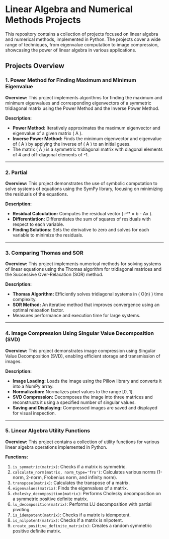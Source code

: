 # Linear Algebra and Numerical Methods Projects

This repository contains a collection of projects focused on linear algebra and numerical methods, implemented in Python. The projects cover a wide range of techniques, from eigenvalue computation to image compression, showcasing the power of linear algebra in various applications.

## Projects Overview

### 1. Power Method for Finding Maximum and Minimum Eigenvalue

**Overview:**
This project implements algorithms for finding the maximum and minimum eigenvalues and corresponding eigenvectors of a symmetric tridiagonal matrix using the Power Method and the Inverse Power Method.

**Description:**
- **Power Method:** Iteratively approximates the maximum eigenvector and eigenvalue of a given matrix \( A \).
- **Inverse Power Method:** Finds the minimum eigenvector and eigenvalue of \( A \) by applying the inverse of \( A \) to an initial guess.
- The matrix \( A \) is a symmetric tridiagonal matrix with diagonal elements of 4 and off-diagonal elements of -1.

---

### 2. Partial

**Overview:**
This project demonstrates the use of symbolic computation to solve systems of equations using the SymPy library, focusing on minimizing the residuals of the equations.

**Description:**
- **Residual Calculation:** Computes the residual vector \( r^* = b - Ax \).
- **Differentiation:** Differentiates the sum of squares of residuals with respect to each variable.
- **Finding Solutions:** Sets the derivative to zero and solves for each variable to minimize the residuals.

---

### 3. Comparing Thomas and SOR

**Overview:**
This project implements numerical methods for solving systems of linear equations using the Thomas algorithm for tridiagonal matrices and the Successive Over-Relaxation (SOR) method.

**Description:**
- **Thomas Algorithm:** Efficiently solves tridiagonal systems in \( O(n) \) time complexity.
- **SOR Method:** An iterative method that improves convergence using an optimal relaxation factor.
- Measures performance and execution time for large systems.

---

### 4. Image Compression Using Singular Value Decomposition (SVD)

**Overview:**
This project demonstrates image compression using Singular Value Decomposition (SVD), enabling efficient storage and transmission of images.

**Description:**
- **Image Loading:** Loads the image using the Pillow library and converts it into a NumPy array.
- **Normalization:** Normalizes pixel values to the range [0, 1].
- **SVD Compression:** Decomposes the image into three matrices and reconstructs it using a specified number of singular values.
- **Saving and Displaying:** Compressed images are saved and displayed for visual inspection.

---

### 5. Linear Algebra Utility Functions

**Overview:**
This project contains a collection of utility functions for various linear algebra operations implemented in Python.

**Functions:**
1. `is_symmetric(matrix)`: Checks if a matrix is symmetric.
2. `calculate_norm(matrix, norm_type='fro')`: Calculates various norms (1-norm, 2-norm, Frobenius norm, and infinity norm).
3. `transpose(matrix)`: Calculates the transpose of a matrix.
4. `eigenvalues(matrix)`: Finds the eigenvalues of a matrix.
5. `cholesky_decomposition(matrix)`: Performs Cholesky decomposition on a symmetric positive definite matrix.
6. `lu_decomposition(matrix)`: Performs LU decomposition with partial pivoting.
7. `is_idempotent(matrix)`: Checks if a matrix is idempotent.
8. `is_nilpotent(matrix)`: Checks if a matrix is nilpotent.
9. `create_positive_definite_matrix(n)`: Creates a random symmetric positive definite matrix.
